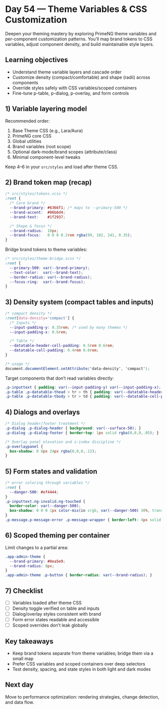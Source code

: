# Day 54 — Theme Variables & CSS Customization

Deepen your theming mastery by exploring PrimeNG theme variables and per-component customization patterns. You’ll map brand tokens to CSS variables, adjust component density, and build maintainable style layers.

## Learning objectives

- Understand theme variable layers and cascade order
- Customize density (compact/comfortable) and shape (radii) across components
- Override styles safely with CSS variables/scoped containers
- Fine-tune p-table, p-dialog, p-overlay, and form controls

## 1) Variable layering model

Recommended order:
1) Base Theme CSS (e.g., Lara/Aura)
2) PrimeNG core CSS
3) Global utilities
4) Brand variables (root scope)
5) Optional dark-mode/brand scopes (attribute/class)
6) Minimal component-level tweaks

Keep 4–6 in your `src/styles` and load after theme CSS.

## 2) Brand token map (recap)

```scss
/* src/styles/tokens.scss */
:root {
  /* Core brand */
  --brand-primary: #6366f1; /* maps to --primary-500 */
  --brand-accent:  #06b6d4;
  --brand-text:    #1f2937;

  /* Shape & focus */
  --brand-radius:  10px;
  --brand-focus:   0 0 0 0.2rem rgba(99, 102, 241, 0.35);
}
```

Bridge brand tokens to theme variables:

```scss
/* src/styles/theme-bridge.scss */
:root {
  --primary-500: var(--brand-primary);
  --text-color:  var(--brand-text);
  --border-radius: var(--brand-radius);
  --focus-ring:  var(--brand-focus);
}
```

## 3) Density system (compact tables and inputs)

```scss
/* compact density */
:root[data-density='compact'] {
  /* Inputs */
  --input-padding-y: 0.35rem; /* used by many themes */
  --input-padding-x: 0.6rem;

  /* Table */
  --datatable-header-cell-padding: 0.5rem 0.6rem;
  --datatable-cell-padding: 0.4rem 0.6rem;
}

/* usage */
document.documentElement.setAttribute('data-density', 'compact');
```

Target components that don’t read variables directly:

```scss
.p-inputtext { padding: var(--input-padding-y) var(--input-padding-x); }
.p-table .p-datatable-thead > tr > th { padding: var(--datatable-header-cell-padding); }
.p-table .p-datatable-tbody > tr > td { padding: var(--datatable-cell-padding); }
```

## 4) Dialogs and overlays

```scss
/* Dialog header/footer treatment */
.p-dialog .p-dialog-header { background: var(--surface-50); }
.p-dialog .p-dialog-footer { border-top: 1px solid rgba(0,0,0,.05); }

/* Overlay panel elevation and z-index discipline */
.p-overlaypanel {
  box-shadow: 0 8px 24px rgba(0,0,0,.12);
}
```

## 5) Form states and validation

```scss
/* error coloring through variables */
:root {
  --danger-500: #ef4444;
}
.p-inputtext.ng-invalid.ng-touched {
  border-color: var(--danger-500);
  box-shadow: 0 0 0 1px color-mix(in srgb, var(--danger-500) 30%, transparent);
}
.p-message.p-message-error .p-message-wrapper { border-left: 4px solid var(--danger-500); }
```

## 6) Scoped theming per container

Limit changes to a partial area:

```scss
.app-admin-theme {
  --brand-primary: #0ea5e9;
  --brand-radius: 8px;
}
.app-admin-theme .p-button { border-radius: var(--brand-radius); }
```

## 7) Checklist

- [ ] Variables loaded after theme CSS
- [ ] Density toggle verified on table and inputs
- [ ] Dialog/overlay styles consistent with brand
- [ ] Form error states readable and accessible
- [ ] Scoped overrides don’t leak globally

## Key takeaways

- Keep brand tokens separate from theme variables; bridge them via a small map
- Prefer CSS variables and scoped containers over deep selectors
- Test density, spacing, and state styles in both light and dark modes

## Next day

Move to performance optimization: rendering strategies, change detection, and data flow.
